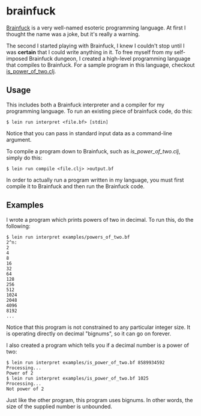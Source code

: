 # brainfuck

[Brainfuck](https://en.wikipedia.org/wiki/Brainfuck) is a very well-named esoteric programming language. At first I thought the name was a joke, but it's really a warning.

The second I started playing with Brainfuck, I knew I couldn't stop until I was **certain** that I could write anything in it. To free myself from my self-imposed Brainfuck dungeon, I created a high-level programming language that compiles to Brainfuck. For a sample program in this language, checkout [is_power_of_two.clj](examples/is_power_of_two.clj).

## Usage

This includes both a Brainfuck interpreter and a compiler for my programming language. To run an existing piece of brainfuck code, do this:

    $ lein run interpret <file.bf> [stdin]

Notice that you can pass in standard input data as a command-line argument.

To compile a program down to Brainfuck, such as *is_power_of_two.clj*, simply do this:

    $ lein run compile <file.clj> >output.bf

In order to actually run a program written in my language, you must first compile it to Brainfuck and then run the Brainfuck code.

## Examples

I wrote a program which prints powers of two in decimal. To run this, do the following:

    $ lein run interpret examples/powers_of_two.bf
    2^n:
    2
    4
    8
    16
    32
    64
    128
    256
    512
    1024
    2048
    4096
    8192
    ...

Notice that this program is not constrained to any particular integer size. It is operating directly on decimal "bignums", so it can go on forever.

I also created a program which tells you if a decimal number is a power of two:

    $ lein run interpret examples/is_power_of_two.bf 8589934592
    Processing...
    Power of 2
    $ lein run interpret examples/is_power_of_two.bf 1025
    Processing...
    Not power of 2

Just like the other program, this program uses bignums. In other words, the size of the supplied number is unbounded.
